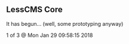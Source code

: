 LessCMS Core
------------

It has begun... (well, some prototyping anyway)

1 of 3 @ Mon Jan 29 09:58:15 2018
